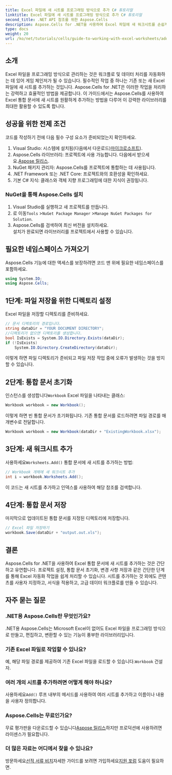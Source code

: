 ```yaml
---
title: Excel 파일에 새 시트를 프로그래밍 방식으로 추가 C# 튜토리얼
linktitle: Excel 파일에 새 시트를 프로그래밍 방식으로 추가 C# 튜토리얼
second_title: .NET API 참조를 위한 Aspose.Cells
description: Aspose.Cells for .NET을 사용하여 Excel 파일에 새 워크시트를 손쉽게 추가하는 방법을 알아보세요. 이 포괄적인 가이드는 단계별 접근 방식, 코드 샘플 및 유용한 팁을 제공합니다.
type: docs
weight: 20
url: /ko/net/tutorials/cells/guide-to-working-with-excel-worksheets/add-new-sheet-to-excel-file-csharp-tutorial/
---
```

## 소개

Excel 파일을 프로그래밍 방식으로 관리하는 것은 워크플로 및 데이터 처리를 자동화하는 데 있어 게임 체인저가 될 수 있습니다. 필수적인 작업 중 하나는 기존 또는 새 Excel 파일에 새 시트를 추가하는 것입니다. Aspose.Cells for .NET은 이러한 작업을 처리하는 강력하고 효율적인 방법을 제공합니다. 이 가이드에서는 Aspose.Cells를 사용하여 Excel 통합 문서에 새 시트를 원활하게 추가하는 방법을 다루어 이 강력한 라이브러리를 최대한 활용할 수 있도록 합니다.

## 성공을 위한 전제 조건

코드를 작성하기 전에 다음 필수 구성 요소가 준비되었는지 확인하세요.

1.  Visual Studio: 시스템에 설치됨(다음에서 다운로드)[마이크로소프트](https://visualstudio.microsoft.com/)).
2.  Aspose.Cells 라이브러리: 프로젝트에 사용 가능합니다. 다음에서 받으세요.[Aspose 릴리스](https://releases.aspose.com/cells/net/).
3. NuGet 패키지 관리자: Aspose.Cells를 프로젝트에 통합하는 데 사용됩니다.
4. .NET Framework 또는 .NET Core: 프로젝트와의 호환성을 확인하세요.
5. 기본 C# 지식: 클래스와 객체 지향 프로그래밍에 대한 지식이 권장됩니다.

### NuGet을 통해 Aspose.Cells 설치

1. Visual Studio를 실행하고 새 프로젝트를 만듭니다.
2.  로 이동`Tools` >`NuGet Package Manager` >`Manage NuGet Packages for Solution`.
3. Aspose.Cells를 검색하여 최신 버전을 설치하세요.  
   설치가 완료되면 라이브러리를 프로젝트에서 사용할 수 있습니다.


## 필요한 네임스페이스 가져오기

Aspose.Cells 기능에 대한 액세스를 보장하려면 코드 맨 위에 필요한 네임스페이스를 포함하세요.

```csharp
using System.IO;
using Aspose.Cells;
```

## 1단계: 파일 저장을 위한 디렉토리 설정

Excel 파일을 저장할 디렉토리를 준비하세요.

```csharp
// 문서 디렉토리의 경로입니다.
string dataDir = "YOUR DOCUMENT DIRECTORY";
//디렉토리가 없으면 디렉토리를 생성합니다.
bool IsExists = System.IO.Directory.Exists(dataDir);
if (!IsExists)
    System.IO.Directory.CreateDirectory(dataDir);
```

이렇게 하면 파일 디렉토리가 준비되고 파일 저장 작업 중에 오류가 발생하는 것을 방지할 수 있습니다.


## 2단계: 통합 문서 초기화

 인스턴스를 생성합니다`Workbook` Excel 파일을 나타내는 클래스:

```csharp
Workbook workbook = new Workbook();
```

이렇게 하면 빈 통합 문서가 초기화됩니다. 기존 통합 문서를 로드하려면 파일 경로를 매개변수로 전달합니다.

```csharp
Workbook workbook = new Workbook(dataDir + "ExistingWorkbook.xlsx");
```


## 3단계: 새 워크시트 추가

 사용하세요`Worksheets.Add()` 통합 문서에 새 시트를 추가하는 방법:

```csharp
// Workbook 개체에 새 워크시트 추가
int i = workbook.Worksheets.Add();
```

이 코드는 새 시트를 추가하고 인덱스를 사용하여 해당 참조를 검색합니다.


## 4단계: 통합 문서 저장

마지막으로 업데이트된 통합 문서를 지정된 디렉토리에 저장합니다.

```csharp
// Excel 파일 저장하기
workbook.Save(dataDir + "output.out.xls");
```

## 결론

Aspose.Cells for .NET을 사용하여 Excel 통합 문서에 새 시트를 추가하는 것은 간단하고 유연합니다. 프로젝트 설정, 통합 문서 초기화, 변경 사항 저장과 같은 간단한 단계를 통해 Excel 자동화 작업을 쉽게 처리할 수 있습니다. 시트를 추가하는 것 외에도 콘텐츠를 사용자 지정하고, 서식을 적용하고, 고급 데이터 워크플로를 만들 수 있습니다.

## 자주 묻는 질문

### .NET용 Aspose.Cells란 무엇인가요?

.NET용 Aspose.Cells는 Microsoft Excel이 없어도 Excel 파일을 프로그래밍 방식으로 만들고, 편집하고, 변환할 수 있는 기능이 풍부한 라이브러리입니다.

### 기존 Excel 파일로 작업할 수 있나요?

 예, 해당 파일 경로를 제공하여 기존 Excel 파일을 로드할 수 있습니다.`Workbook` 건설자.

### 여러 개의 시트를 추가하려면 어떻게 해야 하나요?

 사용하세요`Add()` 루프 내부의 메서드를 사용하여 여러 시트를 추가하고 이름이나 내용을 사용자 정의합니다.

### Aspose.Cells는 무료인가요?

 무료 평가판을 다운로드할 수 있습니다[Aspose 릴리스](https://releases.aspose.com/)하지만 프로덕션에 사용하려면 라이센스가 필요합니다.

### 더 많은 자료는 어디에서 찾을 수 있나요?

 방문하세요[선적 서류 비치](https://reference.aspose.com/cells/net/)자세한 가이드를 보려면 가입하세요[지원 포럼](https://forum.aspose.com/c/cells/9) 도움이 필요하면.